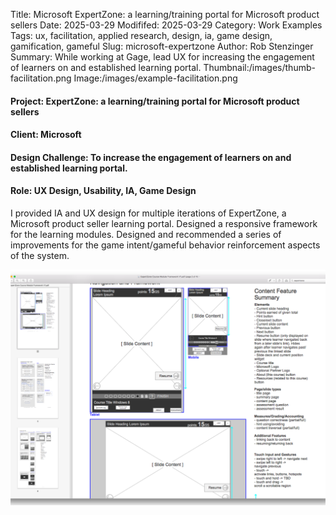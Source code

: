 Title: Microsoft ExpertZone: a learning/training portal for Microsoft product sellers
Date: 2025-03-29
Modififed: 2025-03-29
Category: Work Examples
Tags: ux, facilitation, applied research, design, ia, game design, gamification, gameful
Slug: microsoft-expertzone
Author: Rob Stenzinger
Summary: While working at Gage, lead UX for increasing the engagement of learners on and established learning portal.
Thumbnail:/images/thumb-facilitation.png
Image:/images/example-facilitation.png

#### Project: ExpertZone: a learning/training portal for Microsoft product sellers

#### Client: Microsoft

#### Design Challenge: To increase the engagement of learners on and established learning portal.

#### Role: UX Design, Usability, IA, Game Design

I provided IA and UX design for multiple iterations of ExpertZone, a Microsoft product seller learning portal. Designed a responsive framework for the learning modules. Designed and recommended a series of improvements for the game intent/gameful behavior reinforcement aspects of the system.

![img](/images/example-microsoft-expertzone.png)

